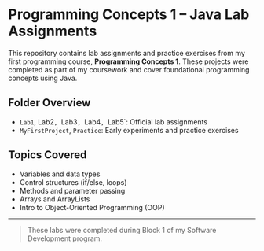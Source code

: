 # Programming Concepts 1 – Java Lab Assignments

This repository contains lab assignments and practice exercises from my first programming course, **Programming Concepts 1**. These projects were completed as part of my coursework and cover foundational programming concepts using Java.

## Folder Overview
- `Lab1`, Lab2`, `Lab3`, `Lab4`, `Lab5`: Official lab assignments  
- `MyFirstProject`, `Practice`: Early experiments and practice exercises  

## Topics Covered
- Variables and data types  
- Control structures (if/else, loops)  
- Methods and parameter passing  
- Arrays and ArrayLists  
- Intro to Object-Oriented Programming (OOP)  

---

> These labs were completed during Block 1 of my Software Development program.
